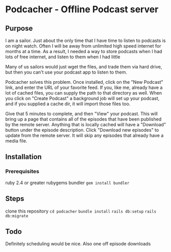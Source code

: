 # Podcacher - Offline Podcast server

## Purpose
I am a sailor. Just about the only time that I have time to listen to podcasts is on night watch.
Often I will be away from unlimited high speed internet for months at a time. As a result,
I needed a way to store podcasts when I had lots of free internet, and listen to them when I had little

Many of us sailors would just wget the files, and trade them via hard drive, but then you can't use your
podcast app to listen to them.

Podcacher solves this problem. Once installed, click on the "New Podcast" link, and enter the URL of your
favorite feed. If you, like me, already have a lot of cached files, you can supply the path to that
directory as well. When you click on "Create Podcast" a background job will set up your podcast, and
if you supplied a cache dir, it will import those files too.

Give that 5 minutes to complete, and then "View" your podcast. This will bring up a page that contains all
of the episodes that have been published by the remote server. Anything that is locally cached will have a
"Download" button under the episode description. Click "Download new episodes" to update
from the remote server. It will skip any episodes that already have a media file.

## Installation
### Prerequisites
ruby 2.4 or greater
rubygems
bundler `gem install bundler`

## Steps
clone this repository
`cd podcacher`
`bundle install`
`rails db:setup`
`rails db:migrate`


## Todo
Definitely scheduling would be nice. Also one off episode downloads

